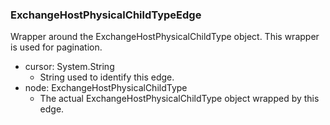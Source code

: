 ### ExchangeHostPhysicalChildTypeEdge
Wrapper around the ExchangeHostPhysicalChildType object. This wrapper is used for pagination.

- cursor: System.String
  - String used to identify this edge.
- node: ExchangeHostPhysicalChildType
  - The actual ExchangeHostPhysicalChildType object wrapped by this edge.
